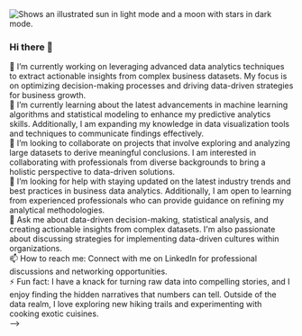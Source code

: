 <picture>
  <source media="(prefers-color-scheme: dark)" srcset="https://github.com/nhirata3/myFolder/assets/115359671/494125ff-b763-4d05-9e9b-4c1cf2fc7fb2">
  <source media="(prefers-color-scheme: light)" srcset="https://github.com/nhirata3/myFolder/assets/115359671/494125ff-b763-4d05-9e9b-4c1cf2fc7fb2">
  <img alt="Shows an illustrated sun in light mode and a moon with stars in dark mode." src="https://github.com/nhirata3/myFolder/assets/115359671/494125ff-b763-4d05-9e9b-4c1cf2fc7fb2">
</picture>



### Hi there 👋
🔭 I’m currently working on leveraging advanced data analytics techniques to extract actionable insights from complex business datasets. My focus is on optimizing decision-making processes and driving data-driven strategies for business growth.<br>
🌱 I’m currently learning about the latest advancements in machine learning algorithms and statistical modeling to enhance my predictive analytics skills. Additionally, I am expanding my knowledge in data visualization tools and techniques to communicate findings effectively.<br>
👯 I’m looking to collaborate on projects that involve exploring and analyzing large datasets to derive meaningful conclusions. I am interested in collaborating with professionals from diverse backgrounds to bring a holistic perspective to data-driven solutions.<br>
🤔 I’m looking for help with staying updated on the latest industry trends and best practices in business data analytics. Additionally, I am open to learning from experienced professionals who can provide guidance on refining my analytical methodologies.<br>
💬 Ask me about data-driven decision-making, statistical analysis, and creating actionable insights from complex datasets. I'm also passionate about discussing strategies for implementing data-driven cultures within organizations.<br>
📫 How to reach me: Connect with me on LinkedIn for professional discussions and networking opportunities.<br>
⚡ Fun fact: I have a knack for turning raw data into compelling stories, and I enjoy finding the hidden narratives that numbers can tell. Outside of the data realm, I love exploring new hiking trails and experimenting with cooking exotic cuisines.<br>
-->
<!--
**nhirata3/nhirata3** is a ✨ _special_ ✨ repository because its `README.md` (this file) appears on your GitHub profile.

Here are some ideas to get you started:

- 🔭 I’m currently working on ...
- 🌱 I’m currently learning ...
- 👯 I’m looking to collaborate on ...
- 🤔 I’m looking for help with ...
- 💬 Ask me about ...
- 📫 How to reach me: ...
- 😄 Pronouns: ...
- ⚡ Fun fact: ...
-->
